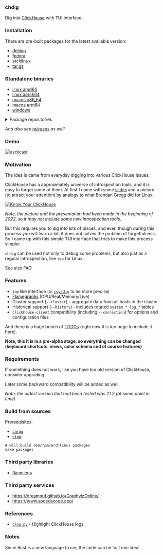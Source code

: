 ### chdig

Dig into [ClickHouse](https://github.com/ClickHouse/ClickHouse/) with TUI interface.

### Installation

There are pre-built packages for the latest available version:

- [debian](https://github.com/azat/chdig/releases/download/latest/chdig-latest_amd64.deb)
- [fedora](https://github.com/azat/chdig/releases/download/latest/chdig-latest.x86_64.rpm)
- [archlinux](https://github.com/azat/chdig/releases/download/latest/chdig-latest-x86_64.pkg.tar.zst)
- [tar.gz](https://github.com/azat/chdig/releases/download/latest/chdig-latest-x86_64.tar.gz)

### Standalone binaries

- [linux amd64](https://github.com/azat/chdig/releases/download/latest/chdig-amd64)
- [linux aarch64](https://github.com/azat/chdig/releases/download/latest/chdig-aarch64)
- [macos x86_64](https://github.com/azat/chdig/releases/download/latest/chdig-macos-x86_64)
- [macos arm64](https://github.com/azat/chdig/releases/download/latest/chdig-macos-arm64)
- [windows](https://github.com/azat/chdig/releases/download/latest/chdig-windows-x86_64.exe)

<details>

<summary>Package repositories</summary>

#### archlinux user repository (aur)

And also for archlinux there is an aur package:
- [**chdig-latest-bin**](https://aur.archlinux.org/packages/chdig-latest-bin) - binary artifact of the upstream
- [chdig-git](https://aur.archlinux.org/packages/chdig-git) - build from sources
- [chdig-bin](https://aur.archlinux.org/packages/chdig-bin) - binary of the latest stable version

*Note: `chdig-latest-bin` is recommended because it is latest available version and you don't need toolchain to compile*

#### scoop (windows)

```
scoop bucket add extras
scoop install extras/chdig
```

#### brew (macos)

```
brew install chdig
```

</details>

*And also see [releases](https://github.com/azat/chdig/releases) as well.*

### Demo

[![asciicast](https://github.com/azat/chdig/releases/download/v0.5.0/chdig-v0.5.0.gif)](https://asciinema.org/a/627298)

### Motivation

The idea is came from everyday digging into various ClickHouse issues.

ClickHouse has a approximately universe of introspection tools, and it is easy
to forget some of them. At first I came with some
[slides](https://azat.sh/presentations/2022-know-your-clickhouse/) and a
picture (to attract your attention) by analogy to what [Brendan
Gregg](https://www.brendangregg.com/linuxperf.html) did for Linux:

[![Know Your ClickHouse](https://azat.sh/presentations/2022-know-your-clickhouse/Know-Your-ClickHouse.png)](https://azat.sh/presentations/2022-know-your-clickhouse/)

*Note, the picture and the presentation had been made in the beginning of 2022,
so it may not include some new introspection tools*.

But this requires you to dig into lots of places, and even though during this
process you will learn a lot, it does not solves the problem of forgetfulness.
So I came up with this simple TUI interface that tries to make this process
simpler.

`chdig` can be used not only to debug some problems, but also just as a regular
introspection, like `top` for Linux.

See also [FAQ](Documentation/FAQ.md)

### Features

- `top` like interface (or [`csysdig`](https://github.com/draios/sysdig) to be more precise)
- [Flamegraphs](Documentation/FAQ.md#what-is-flamegraph) (CPU/Real/Memory/Live)
- Cluster support (`--cluster`) - aggregate data from all hosts in the cluster
- Historical support (`--history`) - includes rotated `system.*_log_*` tables
- `clickhouse-client` compatibility (including `--connection`) for options and configuration files

And there is a huge bunch of [TODOs](TODO.md#checklist) (right now it is too
huge to include it here).

**Note, this it is in a pre-alpha stage, so everything can be changed (keyboard
shortcuts, views, color schema and of course features)**

### Requirements

If something does not work, like you have too old version of ClickHouse, consider upgrading.

Later some backward compatibility will be added as well.

*Note: the oldest version that had been tested was 21.2 (at some point in time)*

### Build from sources

Prerequisites:
- [`cargo`](https://doc.rust-lang.org/cargo/)
- [`nfpm`](https://github.com/goreleaser/nfpm)

```
# will build deb/rpm/archlinux packages
make packages
```

### Third party libraries

- [flamelens](https://github.com/ys-l/flamelens)

### Third party services

- https://dreampuf.github.io/GraphvizOnline/
- https://www.speedscope.app/

### References

- [`clog.py`](https://github.com/azat/ch-env.d/blob/main/scripts/clog.py) - Highlight ClickHouse logs

### Notes

Since Rust is a new language to me, the code can be far from ideal.
